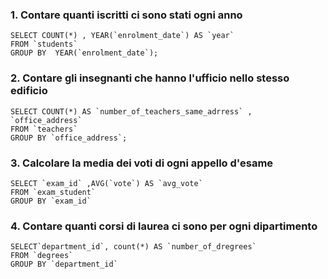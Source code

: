 ### 1. Contare quanti iscritti ci sono stati ogni anno

```
SELECT COUNT(*) , YEAR(`enrolment_date`) AS `year`
FROM `students`
GROUP BY  YEAR(`enrolment_date`);
```


### 2. Contare gli insegnanti che hanno l'ufficio nello stesso edificio
```
SELECT COUNT(*) AS `number_of_teachers_same_adrress` , `office_address` 
FROM `teachers`
GROUP BY `office_address`;
```




### 3. Calcolare la media dei voti di ogni appello d'esame
```
SELECT `exam_id` ,AVG(`vote`) AS `avg_vote`
FROM `exam_student`
GROUP BY `exam_id`
```




### 4. Contare quanti corsi di laurea ci sono per ogni dipartimento
```
SELECT`department_id`, count(*) AS `number_of_dregrees`
FROM `degrees`
GROUP BY `department_id`
```